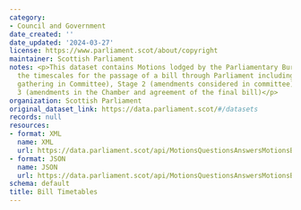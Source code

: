 ```yaml
---
category:
- Council and Government
date_created: ''
date_updated: '2024-03-27'
license: https://www.parliament.scot/about/copyright
maintainer: Scottish Parliament
notes: <p>This dataset contains Motions lodged by the Parliamentary Bureau proposing
  the timescales for the passage of a bill through Parliament including Stage 1 (evidence
  gathering in Committee), Stage 2 (amendments considered in committee), and Stage
  3 (amendments in the Chamber and agreement of the final bill)</p>
organization: Scottish Parliament
original_dataset_link: https://data.parliament.scot/#/datasets
records: null
resources:
- format: XML
  name: XML
  url: https://data.parliament.scot/api/MotionsQuestionsAnswersMotionsBusiness?motionfilter=consideration
- format: JSON
  name: JSON
  url: https://data.parliament.scot/api/MotionsQuestionsAnswersMotionsBusiness?motionfilter=consideration
schema: default
title: Bill Timetables
---
```

